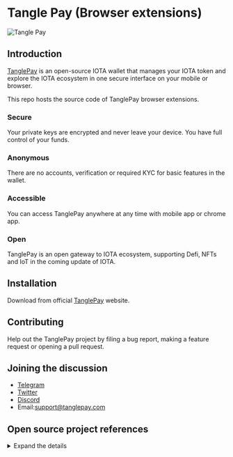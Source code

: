 # Tangle Pay (Browser extensions)
![Tangle Pay](https://tanglepay.com/image/TanglePayLogo.png "Tangle Pay")

## Introduction
[TanglePay](https://www.tanglepay.com) is an open-source IOTA wallet that manages your IOTA token and explore the IOTA ecosystem
in one secure interface on your mobile or browser.

This repo hosts the source code of TanglePay browser extensions.

### Secure
Your private keys are encrypted and never leave your device. You have full control of your funds.

### Anonymous
There are no accounts, verification or required KYC for basic features in the wallet.

### Accessible
You can access TanglePay anywhere at any time with mobile app or chrome app.

### Open
TanglePay is an open gateway to IOTA ecosystem, supporting Defi, NFTs and IoT in the coming update of IOTA.

## Installation
Download from official [TanglePay](https://www.tanglepay.com) website.

## Contributing
Help out the TanglePay project by filing a bug report, making a feature request or opening a pull request. 

## Joining the discussion
- [Telegram](https://t.me/tanglepay)
- [Twitter](https://twitter.com/tanglepaycom)
- [Discord](https://discord.gg/5yMCwbdjZ3)
- Email:support@tanglepay.com 

## Open source project references
<details>
  <summary>Expand the details</summary>
  
#### @iota/iota.js
> repository: https://github.com/iotaledger/iota.js.git

> license: Apache-2.0

#### @iota/crypto.js
> repository: https://github.com/iotaledger/iota.js.git

> license: Apache-2.0

#### @iota/util.js
> repository: https://github.com/iotaledger/iota.js.git

> license: Apache-2.0

#### @iota/mqtt.js
> repository: https://github.com/iotaledger/iota.js.git

> license: Apache-2.0

#### antd-mobile
> repository: git+https://github.com/ant-design/ant-design-mobile.git

> license: MIT

#### antd-mobile-icons
> repository: git@github.com:awmleer/antd-mobile-icons.git

> license: MIT

#### bignumber.js
> repository: https://github.com/MikeMcl/bignumber.js.git

> license: MIT

#### crypto-js
> repository: http://github.com/brix/crypto-js.git

> license: MIT

#### formik
> repository: https://github.com/formium/formik.git

> license: Apache-2.0

#### i18next
> repository: https://github.com/i18next/i18next.git

> license: MIT

#### i18next-browser-languagedetector
> repository: https://github.com/i18next/i18next-browser-languageDetector.git

> license: MIT

#### localforage
> repository: git://github.com/localForage/localForage.git

> license: Apache-2.0

#### qrcode.react
> repository: https://github.com/zpao/qrcode.react.git

> license: ISC

#### react
> repository: https://github.com/facebook/react.git

> license: MIT
> 
#### react-copy-to-clipboard
> repository: https://github.com/nkbt/react-copy-to-clipboard.git

> license: MIT

#### react-dom
> repository: https://github.com/facebook/react.git

> license: MIT


#### react-i18next
> repository: https://github.com/i18next/react-i18next.git

> license: MIT

#### react-router-dom
> repository: https://github.com/remix-run/react-router

> license: MIT

#### react-scripts
> repository: https://github.com/facebook/create-react-app.git

> license: MIT

#### react-transition-group
> repository: https://github.com/reactjs/react-transition-group.git

> license: MIT

#### web-vitals
> repository: https://github.com/GoogleChrome/web-vitals.git

> license: Apache-2.0

#### yup
> repository: git+https://github.com/jquense/yup.git

> license: MIT

#### tanglepay
> repository: https://github.com/TanglePay/TanglePay.git

> license: Apache-2.0
</details>

